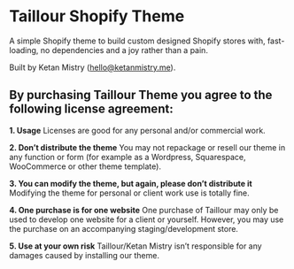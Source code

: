 # Taillour Shopify Theme

A simple Shopify theme to build custom designed Shopify stores with, fast-loading, no dependencies and a joy rather than a pain.

Built by Ketan Mistry (hello@ketanmistry.me).

## By purchasing Taillour Theme you agree to the following license agreement:

**1. Usage**
Licenses are good for any personal and/or commercial work.

**2. Don’t distribute the theme**
You may not repackage or resell our theme in any function or form (for example as a Wordpress, Squarespace, WooCommerce or other theme template).

**3. You can modify the theme, but again, please don’t distribute it**
Modifying the theme for personal or client work use is totally fine.

**4. One purchase is for one website**
One purchase of Taillour may only be used to develop one website for a client or yourself. However, you may use the purchase on an accompanying staging/development store.

**5. Use at your own risk**
Taillour/Ketan Mistry isn’t responsible for any damages caused by installing our theme.
